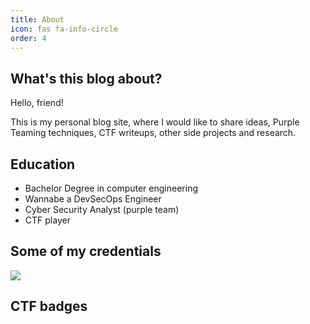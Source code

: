 ```yaml
---
title: About
icon: fas fa-info-circle
order: 4
---
```


## What's this blog about?

Hello, friend!

This is my personal blog site, where I would like to share ideas, Purple Teaming techniques, CTF writeups, other side projects and research.


## Education

- Bachelor Degree in computer engineering
- Wannabe a DevSecOps Engineer
- Cyber Security Analyst (purple team)
- CTF player


## Some of my credentials

<a href="https://www.credly.com/users/nicholas-svampa/badges"><img src="https://img.shields.io/badge/Credly%20Certificates-Nicholas%20Svampa-brightgreen"/></a>

<!--
<a href="https://blueteamlabs.online/home/user/b3cd20267b953ff1c3bd1f"><img src="https://img.shields.io/badge/blueteamlabs-Top%2010%20percent-blue" /></a>
<a href="https://cyberdefenders.org/profile/ares-ns"><img src="https://img.shields.io/badge/cyberdefenders.org-ares-ns-blue" /></a>
-->


## CTF badges

<script src="https://tryhackme.com/badge/740012"></script>